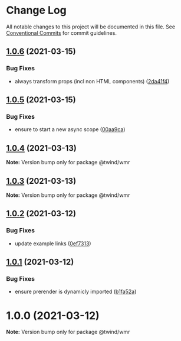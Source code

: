 # Change Log

All notable changes to this project will be documented in this file.
See [Conventional Commits](https://conventionalcommits.org) for commit guidelines.

## [1.0.6](https://github.com/tw-in-js/use-twind-with/compare/@twind/wmr@1.0.5...@twind/wmr@1.0.6) (2021-03-15)

### Bug Fixes

- always transform props (incl non HTML components) ([2da41f4](https://github.com/tw-in-js/use-twind-with/commit/2da41f456dff452d17a1097a6d0ead9a2f0b7bab))

## [1.0.5](https://github.com/tw-in-js/use-twind-with/compare/@twind/wmr@1.0.4...@twind/wmr@1.0.5) (2021-03-15)

### Bug Fixes

- ensure to start a new async scope ([00aa9ca](https://github.com/tw-in-js/use-twind-with/commit/00aa9cae6d01e88ca3ca1db74dee6a0bf77c962f))

## [1.0.4](https://github.com/tw-in-js/use-twind-with/compare/@twind/wmr@1.0.3...@twind/wmr@1.0.4) (2021-03-13)

**Note:** Version bump only for package @twind/wmr

## [1.0.3](https://github.com/tw-in-js/use-twind-with/compare/@twind/wmr@1.0.2...@twind/wmr@1.0.3) (2021-03-13)

**Note:** Version bump only for package @twind/wmr

## [1.0.2](https://github.com/tw-in-js/use-twind-with/compare/@twind/wmr@1.0.1...@twind/wmr@1.0.2) (2021-03-12)

### Bug Fixes

- update example links ([0ef7313](https://github.com/tw-in-js/use-twind-with/commit/0ef7313196c09e202df9ac0974194c31f099c769))

## [1.0.1](https://github.com/tw-in-js/use-twind-with/compare/@twind/wmr@1.0.0...@twind/wmr@1.0.1) (2021-03-12)

### Bug Fixes

- ensure prerender is dynamicly imported ([b1fa52a](https://github.com/tw-in-js/use-twind-with/commit/b1fa52aec8aa91f20602ec0c965704cca77de0d4))

# 1.0.0 (2021-03-12)

**Note:** Version bump only for package @twind/wmr
